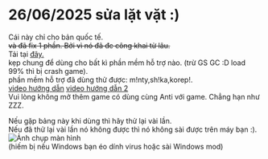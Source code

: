 # 26/06/2025 sửa lặt vặt :)
Cái này chỉ cho bản quốc tế.
<br>
~~và đã fix 1 phần. Bởi vì nó đã đc công khai từ lâu.~~
<br>
Tải tại [đây.](https://github.com/Lai-Hoang/GameShitOffAnti/releases/download/asd/wtfBypassLoVcl.zip)
<br>
kẹp chung để dùng cho bất kì phần mềm hỗ trợ nào. (trừ GS GC :D load 99% thì bị crash game).
<br>
phần mềm hỗ trợ đã dùng thử được: m!nty,sh!ka,korep!.
<br>
[video hướng dẫn](https://streamable.com/c5zu1k) [video hướng dẫn 2](https://streamable.com/o7ewm6)
<br>
Vui lòng không mở thêm game có dùng cùng Anti với game. Chẳng hạn như ZZZ.
<br>

Nếu gặp bảng này khi dùng thì hãy thử lại vài lần.
<br>
Nếu đã thử lại vài lần nó không được thì nó không sài được trên máy bạn :).
<br>
![Ảnh chụp màn hình](https://i.ibb.co/k2JFtm7Z/erroeoe.png)
<br>
(hiếm bị nếu Windows bạn éo dính virus hoặc sài Windows mod)
<br>
